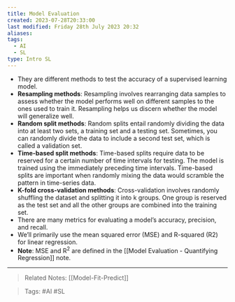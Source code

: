 ```yaml
---
title: Model Evaluation
created: 2023-07-28T20:33:00
last modified: Friday 28th July 2023 20:32
aliases: 
tags:
  - AI
  - SL
type: Intro SL
---
```

- They are different methods to test the accuracy of a supervised learning model.
- **Resampling methods**: Resampling involves rearranging data samples to assess whether the model performs well on different samples to the ones used to train it. Resampling helps us discern whether the model will generalize well.
- **Random split methods**: Random splits entail randomly dividing the data into at least two sets, a training set and a testing set. Sometimes, you can randomly divide the data to include a second test set, which is called a validation set.
- **Time-based split methods**: Time-based splits require data to be reserved for a certain number of time intervals for testing. The model is trained using the immediately preceding time intervals. Time-based splits are important when randomly mixing the data would scramble the pattern in time-series data.
- **K-fold cross-validation methods**: Cross-validation involves randomly shuffling the dataset and splitting it into k groups. One group is reserved as the test set and all the other groups are combined into the training set.
- There are many metrics for evaluating a model’s accuracy, precision, and recall.
- We’ll primarily use the mean squared error (MSE) and R-squared (R2) for linear regression.
- **Note**: MSE and R<sup>2</sup> are defined in the [[Model Evaluation - Quantifying Regression]] note.
---
>Related Notes: [[Model-Fit-Predict]]

>Tags: #AI #SL 
